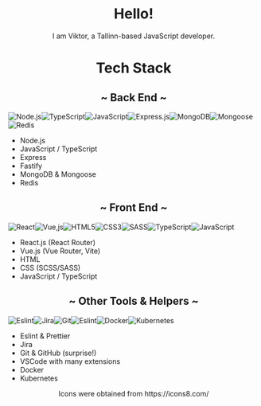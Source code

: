 <h1 align="center">Hello!</h1>

<p align="center">I am Viktor, a Tallinn-based JavaScript developer.</p>

<h1 align="center">Tech Stack</h1>

<h2 align="center">~ Back End ~</h2>

![Node.js](https://img.icons8.com/color/48/nodejs.png)![TypeScript](https://img.icons8.com/color/48/typescript.png)![JavaScript](https://img.icons8.com/color/48/javascript.png)![Express.js](https://img.icons8.com/ios/48/express-js.png)![MongoDB](https://img.icons8.com/external-tal-revivo-filled-tal-revivo/48/external-mongodb-a-cross-platform-document-oriented-database-program-logo-filled-tal-revivo.png)![Mongoose](https://img.icons8.com/color/48/mongoose.png)![Redis](https://img.icons8.com/color/48/redis.png)

- Node.js
- JavaScript / TypeScript
- Express
- Fastify
- MongoDB & Mongoose
- Redis

<h2 align="center">~ Front End ~</h2>

![React](https://img.icons8.com/officel/48/000000/react.png)![Vue,js](https://img.icons8.com/external-tal-revivo-shadow-tal-revivo/48/external-vuejs-an-open-source-javascript-framework-for-building-user-interfaces-and-single-page-applications-logo-shadow-tal-revivo.png)![HTML5](https://img.icons8.com/color/48/html-5.png)![CSS3](https://img.icons8.com/color/48/css3.png)![SASS](https://img.icons8.com/color/48/sass.png)![TypeScript](https://img.icons8.com/color/48/typescript.png)![JavaScript](https://img.icons8.com/color/48/javascript.png)

- React.js (React Router)
- Vue.js (Vue Router, Vite)
- HTML
- CSS (SCSS/SASS)
- JavaScript / TypeScript

<h2 align="center">~ Other Tools & Helpers ~</h2>

![Eslint](https://img.icons8.com/color/48/eslint.png)![Jira](https://img.icons8.com/color/48/jira.png)![Git](https://img.icons8.com/color/48/git.png)![Eslint](https://img.icons8.com/color/48/visual-studio-code-2019.png)![Docker](https://img.icons8.com/fluency/48/docker.png)![Kubernetes](https://img.icons8.com/color/48/kubernetes.png)

  - Eslint & Prettier
  - Jira
  - Git & GitHub (surprise!)
  - VSCode with many extensions
  - Docker
  - Kubernetes
  
<p align="center">Icons were obtained from https://icons8.com/ </p>
